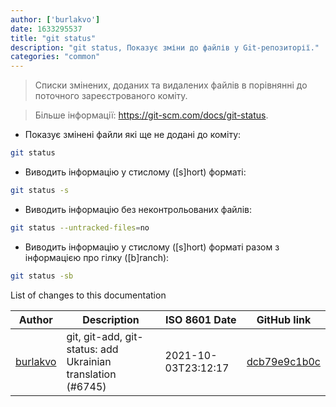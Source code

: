 ```yaml
---
author: ['burlakvo']
date: 1633295537
title: "git status"
description: "git status, Показує зміни до файлів у Git-репозиторії."
categories: "common"
---
```

> Списки змінених, доданих та видалених файлів в порівнянні до поточного зареєстрованого коміту.

> Більше інформації: <https://git-scm.com/docs/git-status>.

- Показує змінені файли які ще не додані до коміту:

```bash
git status
```

- Виводить інформацію у стислому ([s]hort) форматі:

```bash
git status -s
```

- Виводить інформацію без неконтрольованих файлів:

```bash
git status --untracked-files=no
```

- Виводить інформацію у стислому ([s]hort) форматі разом з інформацією про гілку ([b]ranch):

```bash
git status -sb
```
List of changes to this documentation


Author | Description | ISO 8601 Date | GitHub link
------|-----|-----|-----
[burlakvo](mailto:48330319+burlakvo@users.noreply.github.com) | git, git-add, git-status: add Ukrainian translation (#6745) | 2021-10-03T23:12:17 | [dcb79e9c1b0c](https://github.com/tldr-pages/tldr/commit/dcb79e9c1b0c9bf5145b99e82902ee1e0817ebc1)

